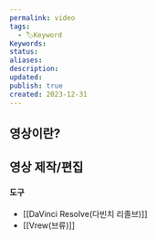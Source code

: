 ```yaml
---
permalink: video
tags:
  - 🏷️Keyword
Keywords: 
status: 
aliases: 
description: 
updated: 
publish: true
created: 2023-12-31
---
```



## 영상이란?


## 영상 제작/편집
#### 도구
- [[DaVinci Resolve(다빈치 리졸브)]]
- [[Vrew(브류)]]
